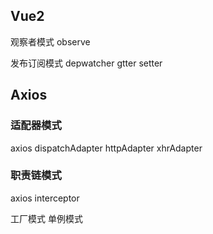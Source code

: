 ## Vue2
观察者模式
observe

发布订阅模式
depwatcher
gtter setter

## Axios
### 适配器模式
axios dispatchAdapter httpAdapter xhrAdapter

### 职责链模式
axios  interceptor

工厂模式
单例模式

